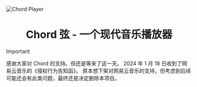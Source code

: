 ![Chord Player](https://i.ibb.co/ypJyckb/Screen-Shot-2019-04-10-at-2-58-56-PM.png)

<h1 align="center">Chord 弦 - 一个现代音乐播放器</h1>

> [!IMPORTANT]
> 感谢大家对 Chord 的支持。但还是等来了这一天。
> 2024 年 1 月 18 日收到了网易云音乐的《侵权行为告知函》。
> 原本想下架对网易云音乐的支持，但考虑到后续可能还会有此类问题，最终还是决定删除本项目。
